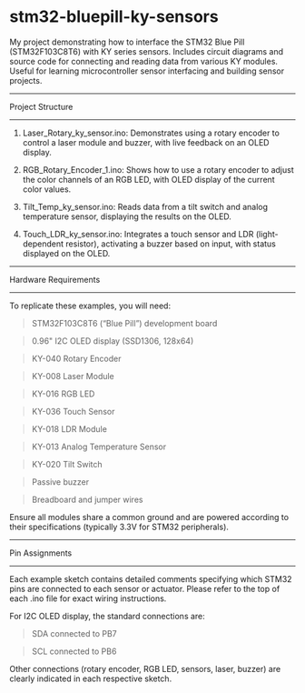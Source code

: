 # stm32-bluepill-ky-sensors
   My project demonstrating how to interface the STM32 Blue Pill (STM32F103C8T6) with KY series sensors. Includes circuit diagrams and source code for connecting and     reading data from various KY modules. Useful for learning microcontroller sensor interfacing and building sensor projects.
_______________________________________________________________________________________________________________________________________________________________________
Project Structure
_______________________________________________________________________________________________________________________________________________________________________

  1) Laser_Rotary_ky_sensor.ino: Demonstrates using a rotary encoder to control a laser module and buzzer, with live feedback on an OLED display.

  2) RGB_Rotary_Encoder_1.ino: Shows how to use a rotary encoder to adjust the color channels of an RGB LED, with OLED display of the current color values.

  3) Tilt_Temp_ky_sensor.ino: Reads data from a tilt switch and analog temperature sensor, displaying the results on the OLED.

  4) Touch_LDR_ky_sensor.ino: Integrates a touch sensor and LDR (light-dependent resistor), activating a buzzer based on input, with status displayed on the OLED.
_______________________________________________________________________________________________________________________________________________________________________

Hardware Requirements
_______________________________________________________________________________________________________________________________________________________________________

To replicate these examples, you will need:

  > STM32F103C8T6 (“Blue Pill”) development board

  > 0.96" I2C OLED display (SSD1306, 128x64)

  > KY-040 Rotary Encoder

  > KY-008 Laser Module

  > KY-016 RGB LED

  > KY-036 Touch Sensor

  > KY-018 LDR Module

  > KY-013 Analog Temperature Sensor

  > KY-020 Tilt Switch

  > Passive buzzer

  > Breadboard and jumper wires

Ensure all modules share a common ground and are powered according to their specifications (typically 3.3V for STM32 peripherals).
_______________________________________________________________________________________________________________________________________________________________________

Pin Assignments
_______________________________________________________________________________________________________________________________________________________________________

Each example sketch contains detailed comments specifying which STM32 pins are connected to each sensor or actuator. Please refer to the top of each .ino file for exact wiring instructions.

For I2C OLED display, the standard connections are:

  > SDA connected to PB7

  > SCL connected to PB6

Other connections (rotary encoder, RGB LED, sensors, laser, buzzer) are clearly indicated in each respective sketch.

